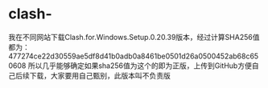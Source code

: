 # clash-
我在不同网站下载Clash.for.Windows.Setup.0.20.39版本，经过计算SHA256值都为：477274ce22d30559ae5df8d41b0adb0a8461be0501d26a0500452ab68c650608
所以几乎能够确定如果sha256值为这个的即为正版，上传到GitHub方便自己后续下载，大家要用自己甄别，此版本叫不负责版
